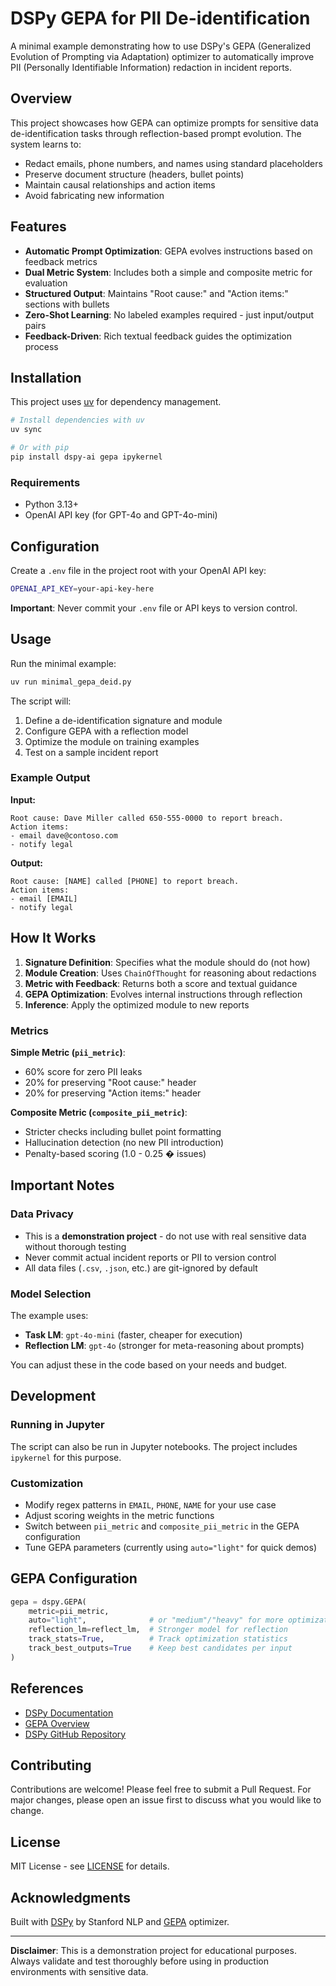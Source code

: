 # DSPy GEPA for PII De-identification

A minimal example demonstrating how to use DSPy's GEPA (Generalized Evolution of Prompting via Adaptation) optimizer to automatically improve PII (Personally Identifiable Information) redaction in incident reports.

## Overview

This project showcases how GEPA can optimize prompts for sensitive data de-identification tasks through reflection-based prompt evolution. The system learns to:
- Redact emails, phone numbers, and names using standard placeholders
- Preserve document structure (headers, bullet points)
- Maintain causal relationships and action items
- Avoid fabricating new information

## Features

- **Automatic Prompt Optimization**: GEPA evolves instructions based on feedback metrics
- **Dual Metric System**: Includes both a simple and composite metric for evaluation
- **Structured Output**: Maintains "Root cause:" and "Action items:" sections with bullets
- **Zero-Shot Learning**: No labeled examples required - just input/output pairs
- **Feedback-Driven**: Rich textual feedback guides the optimization process

## Installation

This project uses [uv](https://github.com/astral-sh/uv) for dependency management.

```bash
# Install dependencies with uv
uv sync

# Or with pip
pip install dspy-ai gepa ipykernel
```

### Requirements

- Python 3.13+
- OpenAI API key (for GPT-4o and GPT-4o-mini)

## Configuration

Create a `.env` file in the project root with your OpenAI API key:

```bash
OPENAI_API_KEY=your-api-key-here
```

**Important**: Never commit your `.env` file or API keys to version control.

## Usage

Run the minimal example:

```python
uv run minimal_gepa_deid.py
```

The script will:
1. Define a de-identification signature and module
2. Configure GEPA with a reflection model
3. Optimize the module on training examples
4. Test on a sample incident report

### Example Output

**Input:**
```
Root cause: Dave Miller called 650-555-0000 to report breach.
Action items:
- email dave@contoso.com
- notify legal
```

**Output:**
```
Root cause: [NAME] called [PHONE] to report breach.
Action items:
- email [EMAIL]
- notify legal
```

## How It Works

1. **Signature Definition**: Specifies what the module should do (not how)
2. **Module Creation**: Uses `ChainOfThought` for reasoning about redactions
3. **Metric with Feedback**: Returns both a score and textual guidance
4. **GEPA Optimization**: Evolves internal instructions through reflection
5. **Inference**: Apply the optimized module to new reports

### Metrics

**Simple Metric (`pii_metric`)**:
- 60% score for zero PII leaks
- 20% for preserving "Root cause:" header
- 20% for preserving "Action items:" header

**Composite Metric (`composite_pii_metric`)**:
- Stricter checks including bullet point formatting
- Hallucination detection (no new PII introduction)
- Penalty-based scoring (1.0 - 0.25 � issues)

## Important Notes

### Data Privacy
- This is a **demonstration project** - do not use with real sensitive data without thorough testing
- Never commit actual incident reports or PII to version control
- All data files (`.csv`, `.json`, etc.) are git-ignored by default

### Model Selection
The example uses:
- **Task LM**: `gpt-4o-mini` (faster, cheaper for execution)
- **Reflection LM**: `gpt-4o` (stronger for meta-reasoning about prompts)

You can adjust these in the code based on your needs and budget.

## Development

### Running in Jupyter
The script can also be run in Jupyter notebooks. The project includes `ipykernel` for this purpose.

### Customization
- Modify regex patterns in `EMAIL`, `PHONE`, `NAME` for your use case
- Adjust scoring weights in the metric functions
- Switch between `pii_metric` and `composite_pii_metric` in the GEPA configuration
- Tune GEPA parameters (currently using `auto="light"` for quick demos)

## GEPA Configuration

```python
gepa = dspy.GEPA(
    metric=pii_metric,
    auto="light",              # or "medium"/"heavy" for more optimization
    reflection_lm=reflect_lm,  # Stronger model for reflection
    track_stats=True,          # Track optimization statistics
    track_best_outputs=True    # Keep best candidates per input
)
```

## References

- [DSPy Documentation](https://dspy.ai/)
- [GEPA Overview](https://dspy.ai/api/optimizers/GEPA/overview/)
- [DSPy GitHub Repository](https://github.com/stanfordnlp/dspy)

## Contributing

Contributions are welcome! Please feel free to submit a Pull Request. For major changes, please open an issue first to discuss what you would like to change.

## License

MIT License - see [LICENSE](LICENSE) for details.

## Acknowledgments

Built with [DSPy](https://github.com/stanfordnlp/dspy) by Stanford NLP and [GEPA](https://dspy.ai/api/optimizers/GEPA/) optimizer.

---

**Disclaimer**: This is a demonstration project for educational purposes. Always validate and test thoroughly before using in production environments with sensitive data.
